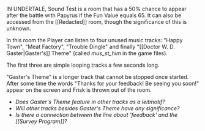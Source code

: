 IN UNDERTALE, Sound Test is a room that has a 50% chance to appear after the battle with Papyrus if the Fun Value equals 65. It can also be accessed from the [[Redacted]] room, though the significance of this is unknown.

In this room the Player can listen to four unused music tracks: "Happy Town", "Meat Factory", "Trouble Dingle" and finally "[[Doctor W. D. Gaster|Gaster's]] Theme" (called *mus_st_him* in the game files). 

The first three are simple looping tracks a few seconds long. 

"Gaster's Theme" is a longer track that cannot be stopped once started. After some time the words "Thanks for your feedback! Be seeing you soon!" appear on the screen and Frisk is thrown out of the room.
- _Does Gaster's Theme feature in other tracks as a leitmotif?_
- _Will other tracks besides Gaster's Theme have any significance?_
- _Is there a connection between the line about 'feedback' and the [[Survey Program]]?_